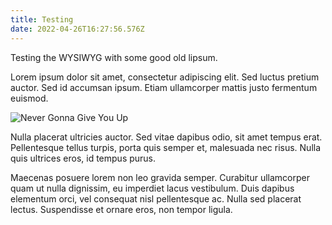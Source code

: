 ```yaml
---
title: Testing
date: 2022-04-26T16:27:56.576Z
---
```

Testing the WYSIWYG with some good old lipsum.

Lorem ipsum dolor sit amet, consectetur adipiscing elit. Sed luctus pretium auctor. Sed id accumsan ipsum. Etiam ullamcorper mattis justo fermentum euismod.

![Never Gonna Give You Up](img/rick_roller-16x9.jpg "Never Gonna Give You Up")

Nulla placerat ultricies auctor. Sed vitae dapibus odio, sit amet tempus erat. Pellentesque tellus turpis, porta quis semper et, malesuada nec risus. Nulla quis ultrices eros, id tempus purus.

Maecenas posuere lorem non leo gravida semper. Curabitur ullamcorper quam ut nulla dignissim, eu imperdiet lacus vestibulum. Duis dapibus elementum orci, vel consequat nisl pellentesque ac. Nulla sed placerat lectus. Suspendisse et ornare eros, non tempor ligula.